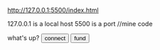 http://127.0.0.1:5500/index.html

127.0.0.1 is a local host
5500 is a port
//mine code

<!DOCTYPE html>
<html lang="" en>
    <head>
        <title>fund me app</title>
    </head>
    <body>
        what's up?
        <script src="./index.js" type="module"></script>
        <button id="connectbutton">connect</button>
        <button id="fundbutton">fund</button>
    </body>
</html>
